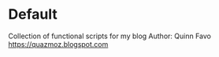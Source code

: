 # Default
Collection of functional scripts for my blog
Author: Quinn Favo
https://quazmoz.blogspot.com
